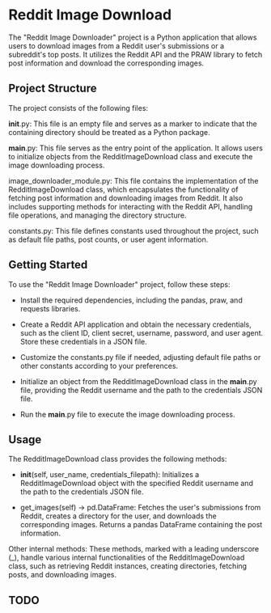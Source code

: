 # Reddit Image Download
The "Reddit Image Downloader" project is a Python application that allows users to download images from a Reddit user's submissions or a subreddit's top posts. It utilizes the Reddit API and the PRAW library to fetch post information and download the corresponding images.

## Project Structure
The project consists of the following files:

__init__.py: This file is an empty file and serves as a marker to indicate that the containing directory should be treated as a Python package.

__main__.py: This file serves as the entry point of the application. It allows users to initialize objects from the RedditImageDownload class and execute the image downloading process.

image_downloader_module.py: This file contains the implementation of the RedditImageDownload class, which encapsulates the functionality of fetching post information and downloading images from Reddit. It also includes supporting methods for interacting with the Reddit API, handling file operations, and managing the directory structure.

constants.py: This file defines constants used throughout the project, such as default file paths, post counts, or user agent information.

## Getting Started
To use the "Reddit Image Downloader" project, follow these steps:

 - Install the required dependencies, including the pandas, praw, and requests libraries.

 - Create a Reddit API application and obtain the necessary credentials, such as the client ID, client secret, username, password, and user agent. Store these credentials in a JSON file.

 - Customize the constants.py file if needed, adjusting default file paths or other constants according to your preferences.

- Initialize an object from the RedditImageDownload class in the __main__.py file, providing the Reddit username and the path to the credentials JSON file.

 - Run the __main__.py file to execute the image downloading process.

## Usage
The RedditImageDownload class provides the following methods:

 - __init__(self, user_name, credentials_filepath): Initializes a RedditImageDownload object with the specified Reddit username and the path to the credentials JSON file.

 - get_images(self) -> pd.DataFrame: Fetches the user's submissions from Reddit, creates a directory for the user, and downloads the corresponding images. Returns a pandas DataFrame containing the post information.

Other internal methods: These methods, marked with a leading underscore (_), handle various internal functionalities of the RedditImageDownload class, such as retrieving Reddit instances, creating directories, fetching posts, and downloading images.

## TODO






